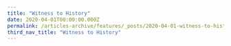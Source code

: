 ```yaml
---
title: "Witness to History"
date: 2020-04-01T00:00:00.000Z
permalink: /articles-archive/features/_posts/2020-04-01-witness-to-history
third_nav_title: "Witness to History"
---
```


<style>
table { 
	background-color: #e1deea;
	}
.infobox { 
  padding: 20px;
  margin: 20px;
  background: #e1deea
}
</style>